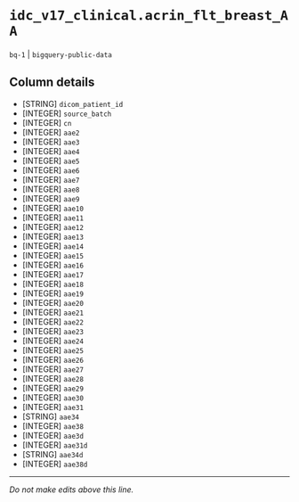 # `idc_v17_clinical.acrin_flt_breast_AA`
`bq-1` | `bigquery-public-data`

## Column details
* [STRING]    `dicom_patient_id`
* [INTEGER]   `source_batch`
* [INTEGER]   `cn`
* [INTEGER]   `aae2`
* [INTEGER]   `aae3`
* [INTEGER]   `aae4`
* [INTEGER]   `aae5`
* [INTEGER]   `aae6`
* [INTEGER]   `aae7`
* [INTEGER]   `aae8`
* [INTEGER]   `aae9`
* [INTEGER]   `aae10`
* [INTEGER]   `aae11`
* [INTEGER]   `aae12`
* [INTEGER]   `aae13`
* [INTEGER]   `aae14`
* [INTEGER]   `aae15`
* [INTEGER]   `aae16`
* [INTEGER]   `aae17`
* [INTEGER]   `aae18`
* [INTEGER]   `aae19`
* [INTEGER]   `aae20`
* [INTEGER]   `aae21`
* [INTEGER]   `aae22`
* [INTEGER]   `aae23`
* [INTEGER]   `aae24`
* [INTEGER]   `aae25`
* [INTEGER]   `aae26`
* [INTEGER]   `aae27`
* [INTEGER]   `aae28`
* [INTEGER]   `aae29`
* [INTEGER]   `aae30`
* [INTEGER]   `aae31`
* [STRING]    `aae34`
* [INTEGER]   `aae38`
* [INTEGER]   `aae3d`
* [INTEGER]   `aae31d`
* [STRING]    `aae34d`
* [INTEGER]   `aae38d`

-------------------------------------------------------------------------------
*Do not make edits above this line.*
